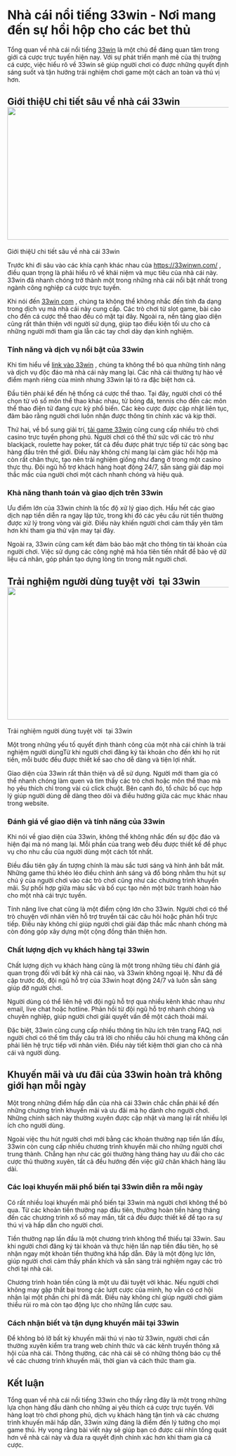 <h1>Nh&agrave; c&aacute;i nổi tiếng 33win - Nơi mang đến sự hồi hộp cho c&aacute;c bet thủ</h1>

<p>Tổng quan về nh&agrave; c&aacute;i nổi tiếng <a href="https://33winwn.com/">33win</a> l&agrave; một chủ đề đ&aacute;ng quan t&acirc;m trong giới c&aacute; cược trực tuyến hiện nay. Với sự ph&aacute;t triển mạnh mẽ của thị trường c&aacute; cược, việc hiểu r&otilde; về 33win sẽ gi&uacute;p người chơi c&oacute; được những quyết định s&aacute;ng suốt v&agrave; tận hưởng trải nghiệm chơi game một c&aacute;ch an to&agrave;n v&agrave; th&uacute; vị hơn.</p>

<h2>Giới thiệU chi tiết s&acirc;u về nh&agrave; c&aacute;i 33win<img src="https://lh7-rt.googleusercontent.com/docsz/AD_4nXdJBFpofOSvIMB_igHbW2fOHFq8_HqIRk8Su9fP__pwU2UlVSjHGp0TI9-7cTmIHBWiBlqcU1elhkChg50zyd2uB6TD4PY3xLyjuXLHBr0tXO-kdoCTNli4M0sUQXmLZqZgog8qhQ?key=QJIm4Cy9ykvQNqUowf4HVwQV" style="height:301px; width:602px" /></h2>

<p>Giới thiệU chi tiết s&acirc;u về nh&agrave; c&aacute;i 33win</p>

<p>Trước khi đi s&acirc;u v&agrave;o c&aacute;c kh&iacute;a cạnh kh&aacute;c nhau của <a href="https://33winwn.com/">https://33winwn.com/</a> , điều quan trọng l&agrave; phải hiểu r&otilde; về kh&aacute;i niệm v&agrave; mục ti&ecirc;u của nh&agrave; c&aacute;i n&agrave;y. 33win đ&atilde; nhanh ch&oacute;ng trở th&agrave;nh một trong những nh&agrave; c&aacute;i nổi bật nhất trong ng&agrave;nh c&ocirc;ng nghiệp c&aacute; cược trực tuyến.</p>

<p>Khi n&oacute;i đến <a href="https://33winwn.com/">33win com</a> , ch&uacute;ng ta kh&ocirc;ng thể kh&ocirc;ng nhắc đến t&iacute;nh đa dạng trong dịch vụ m&agrave; nh&agrave; c&aacute;i n&agrave;y cung cấp. C&aacute;c tr&ograve; chơi từ slot game, b&agrave;i c&agrave;o cho đến c&aacute; cược thể thao đều c&oacute; mặt tại đ&acirc;y. Ngo&agrave;i ra, nền tảng giao diện cũng rất th&acirc;n thiện với người sử dụng, gi&uacute;p tạo điều kiện tối ưu cho cả những người mới tham gia lẫn c&aacute;c tay chơi d&agrave;y dạn kinh nghiệm.</p>

<h3>T&iacute;nh năng v&agrave; dịch vụ nổi bật của 33win</h3>

<p>Khi t&igrave;m hiểu về <a href="https://33winwn.com/casino-33win/">link v&agrave;o 33win</a> , ch&uacute;ng ta kh&ocirc;ng thể bỏ qua những t&iacute;nh năng v&agrave; dịch vụ độc đ&aacute;o m&agrave; nh&agrave; c&aacute;i n&agrave;y mang lại. C&aacute;c nh&agrave; c&aacute;i thường tự h&agrave;o về điểm mạnh ri&ecirc;ng của m&igrave;nh nhưng 33win lại tỏ ra đặc biệt hơn cả.</p>

<p>Đầu ti&ecirc;n phải kể đến hệ thống c&aacute; cược thể thao. Tại đ&acirc;y, người chơi c&oacute; thể chọn từ v&ocirc; số m&ocirc;n thể thao kh&aacute;c nhau, từ b&oacute;ng đ&aacute;, tennis cho đến c&aacute;c m&ocirc;n thể thao điện tử đang cực kỳ phổ biến. C&aacute;c k&egrave;o cược được cập nhật li&ecirc;n tục, đảm bảo rằng người chơi lu&ocirc;n nhận được th&ocirc;ng tin ch&iacute;nh x&aacute;c v&agrave; kịp thời.</p>

<p>Thứ hai, về bổ sung giải tr&iacute;, <a href="https://33winwn.com/game-bai-33win/">tải game 33win</a> cũng cung cấp nhiều tr&ograve; chơi casino trực tuyến phong ph&uacute;. Người chơi c&oacute; thể thử sức với c&aacute;c tr&ograve; như blackjack, roulette hay poker, tất cả đều được ph&aacute;t trực tiếp từ c&aacute;c s&ograve;ng bạc h&agrave;ng đầu tr&ecirc;n thế giới. Điều n&agrave;y kh&ocirc;ng chỉ mang lại cảm gi&aacute;c hồi hộp m&agrave; c&ograve;n rất ch&acirc;n thực, tạo n&ecirc;n trải nghiệm giống như đang ở trong một casino thực thụ. Đội ngũ hỗ trợ kh&aacute;ch h&agrave;ng hoạt động 24/7, sẵn s&agrave;ng giải đ&aacute;p mọi thắc mắc của người chơi một c&aacute;ch nhanh ch&oacute;ng v&agrave; hiệu quả.</p>

<h3>Khả năng thanh to&aacute;n v&agrave; giao dịch tr&ecirc;n 33win</h3>

<p>Ưu điểm lớn của 33win ch&iacute;nh l&agrave; tốc độ xử l&yacute; giao dịch. Hầu hết c&aacute;c giao dịch nạp tiền diễn ra ngay lập tức, trong khi đ&oacute; c&aacute;c y&ecirc;u cầu r&uacute;t tiền thường được xử l&yacute; trong v&ograve;ng v&agrave;i giờ. Điều n&agrave;y khiến người chơi cảm thấy y&ecirc;n t&acirc;m hơn khi tham gia thử vận may tại đ&acirc;y.</p>

<p>Ngo&agrave;i ra, 33win cũng cam kết đảm bảo bảo mật cho th&ocirc;ng tin t&agrave;i khoản của người chơi. Việc sử dụng c&aacute;c c&ocirc;ng nghệ m&atilde; h&oacute;a ti&ecirc;n tiến nhất để bảo vệ dữ liệu c&aacute; nh&acirc;n, g&oacute;p phần tạo dựng l&ograve;ng tin trong mắt người chơi.</p>

<h2>Trải nghiệm người d&ugrave;ng tuyệt vời&nbsp; tại 33win<img src="https://lh7-rt.googleusercontent.com/docsz/AD_4nXeeBsuEo7085RJBwkbceooR_G5sm-6zU7ql5SmBD1ZRr98kOaXuCPXnWJfgC_7HLo2PtXgI9fcyn9RJLLk0FxKFL9gSl_VVAur4A0A1G-H-Fpp1SLrfd7xhDDdu7oEhR-l1yCBvDg?key=QJIm4Cy9ykvQNqUowf4HVwQV" style="height:301px; width:602px" /></h2>

<p>Trải nghiệm người d&ugrave;ng tuyệt vời&nbsp; tại 33win</p>

<p>Một trong những yếu tố quyết định th&agrave;nh c&ocirc;ng của một nh&agrave; c&aacute;i ch&iacute;nh l&agrave; trải nghiệm người d&ugrave;ngTừ khi người chơi đăng k&yacute; t&agrave;i khoản cho đến khi họ r&uacute;t tiền, mỗi bước đều được thiết kế sao cho dễ d&agrave;ng v&agrave; tiện lợi nhất.</p>

<p>Giao diện của 33win rất th&acirc;n thiện v&agrave; dễ sử dụng. Người mới tham gia c&oacute; thể nhanh ch&oacute;ng l&agrave;m quen v&agrave; t&igrave;m thấy c&aacute;c tr&ograve; chơi hoặc m&ocirc;n thể thao m&agrave; họ y&ecirc;u th&iacute;ch chỉ trong v&agrave;i c&uacute; click chuột. B&ecirc;n cạnh đ&oacute;, tổ chức bố cục hợp l&yacute; gi&uacute;p người d&ugrave;ng dễ d&agrave;ng theo d&otilde;i v&agrave; điều hướng giữa c&aacute;c mục kh&aacute;c nhau trong website.</p>

<h3>Đ&aacute;nh gi&aacute; về giao diện v&agrave; t&iacute;nh năng của 33win</h3>

<p>Khi n&oacute;i về giao diện của 33win, kh&ocirc;ng thể kh&ocirc;ng nhắc đến sự độc đ&aacute;o v&agrave; hiện đại m&agrave; n&oacute; mang lại. Mỗi phần của trang web đều được thiết kế để phục vụ cho nhu cầu của người d&ugrave;ng một c&aacute;ch tốt nhất.</p>

<p>Điều đầu ti&ecirc;n g&acirc;y ấn tượng ch&iacute;nh l&agrave; m&agrave;u sắc tươi s&aacute;ng v&agrave; h&igrave;nh ảnh bắt mắt. Những game thủ kh&eacute;o l&eacute;o điều chỉnh &aacute;nh s&aacute;ng v&agrave; đổ b&oacute;ng nhằm thu h&uacute;t sự ch&uacute; &yacute; của người chơi v&agrave;o c&aacute;c tr&ograve; chơi cũng như c&aacute;c chương tr&igrave;nh khuyến m&atilde;i. Sự phối hợp giữa m&agrave;u sắc v&agrave; bố cục tạo n&ecirc;n một bức tranh ho&agrave;n hảo cho một nh&agrave; c&aacute;i trực tuyến.</p>

<p>T&iacute;nh năng live chat cũng l&agrave; một điểm cộng lớn cho 33win. Người chơi c&oacute; thể tr&ograve; chuyện với nh&acirc;n vi&ecirc;n hỗ trợ truyền tải c&aacute;c c&acirc;u hỏi hoặc phản hồi trực tiếp. Điều n&agrave;y kh&ocirc;ng chỉ gi&uacute;p người chơi giải đ&aacute;p thắc mắc nhanh ch&oacute;ng m&agrave; c&ograve;n đ&oacute;ng g&oacute;p x&acirc;y dựng một cộng đồng th&acirc;n thiện hơn.</p>

<h3>Chất lượng dịch vụ kh&aacute;ch h&agrave;ng tại 33win</h3>

<p>Chất lượng dịch vụ kh&aacute;ch h&agrave;ng cũng l&agrave; một trong những ti&ecirc;u ch&iacute; đ&aacute;nh gi&aacute; quan trọng đối với bất kỳ nh&agrave; c&aacute;i n&agrave;o, v&agrave; 33win kh&ocirc;ng ngoại lệ. Như đ&atilde; đề cập trước đ&oacute;, đội ngũ hỗ trợ của 33win hoạt động 24/7 v&agrave; lu&ocirc;n sẵn s&agrave;ng gi&uacute;p đỡ người chơi.</p>

<p>Người d&ugrave;ng c&oacute; thể li&ecirc;n hệ với đội ngũ hỗ trợ qua nhiều k&ecirc;nh kh&aacute;c nhau như email, live chat hoặc hotline. Phản hồi từ đội ngũ hỗ trợ nhanh ch&oacute;ng v&agrave; chuy&ecirc;n nghiệp, gi&uacute;p người chơi giải quyết vấn đề một c&aacute;ch thoải m&aacute;i.</p>

<p>Đặc biệt, 33win cũng cung cấp nhiều th&ocirc;ng tin hữu &iacute;ch tr&ecirc;n trang FAQ, nơi người chơi c&oacute; thể t&igrave;m thấy c&acirc;u trả lời cho nhiều c&acirc;u hỏi chung m&agrave; kh&ocirc;ng cần phải li&ecirc;n hệ trực tiếp với nh&acirc;n vi&ecirc;n. Điều n&agrave;y tiết kiệm thời gian cho cả nh&agrave; c&aacute;i v&agrave; người d&ugrave;ng.</p>

<h2>Khuyến m&atilde;i v&agrave; ưu đ&atilde;i của 33win ho&agrave;n trả kh&ocirc;ng giới hạn mỗi ng&agrave;y</h2>

<p>Một trong những điểm hấp dẫn của nh&agrave; c&aacute;i 33win chắc chắn phải kể đến những chương tr&igrave;nh khuyến m&atilde;i v&agrave; ưu đ&atilde;i m&agrave; họ d&agrave;nh cho người chơi. Những ch&iacute;nh s&aacute;ch n&agrave;y thường xuy&ecirc;n được cập nhật v&agrave; mang lại rất nhiều lợi &iacute;ch cho người d&ugrave;ng.</p>

<p>Ngo&agrave;i việc thu h&uacute;t người chơi mới bằng c&aacute;c khoản thưởng nạp tiền lần đầu, 33win c&ograve;n cung cấp nhiều chương tr&igrave;nh khuyến m&atilde;i cho những người chơi trung th&agrave;nh. Chẳng hạn như c&aacute;c g&oacute;i thưởng h&agrave;ng th&aacute;ng hay ưu đ&atilde;i cho c&aacute;c cược thủ thường xuy&ecirc;n, tất cả đều hướng đến việc giữ ch&acirc;n kh&aacute;ch h&agrave;ng l&acirc;u d&agrave;i.</p>

<h3>C&aacute;c loại khuyến m&atilde;i phổ biến tại 33win diễn ra mỗi ng&agrave;y&nbsp;</h3>

<p>C&oacute; rất nhiều loại khuyến m&atilde;i phổ biến tại 33win m&agrave; người chơi kh&ocirc;ng thể bỏ qua. Từ c&aacute;c khoản tiền thưởng nạp đầu ti&ecirc;n, thưởng ho&agrave;n tiền h&agrave;ng th&aacute;ng đến c&aacute;c chương tr&igrave;nh xổ số may mắn, tất cả đều được thiết kế để tạo ra sự th&uacute; vị v&agrave; hấp dẫn cho người chơi.</p>

<p>Tiền thưởng nạp lần đầu l&agrave; một chương tr&igrave;nh kh&ocirc;ng thể thiếu tại 33win. Sau khi người chơi đăng k&yacute; t&agrave;i khoản v&agrave; thực hiện lần nạp tiền đầu ti&ecirc;n, họ sẽ nhận ngay một khoản tiền thưởng kh&aacute; hấp dẫn. Đ&acirc;y l&agrave; một động lực lớn, gi&uacute;p người chơi cảm thấy phấn kh&iacute;ch v&agrave; sẵn s&agrave;ng trải nghiệm ngay c&aacute;c tr&ograve; chơi tại nh&agrave; c&aacute;i.</p>

<p>Chương tr&igrave;nh ho&agrave;n tiền cũng l&agrave; một ưu đ&atilde;i tuyệt vời kh&aacute;c. Nếu người chơi kh&ocirc;ng may gặp thất bại trong c&aacute;c lượt cược của m&igrave;nh, họ vẫn c&oacute; cơ hội nhận lại một phần chi ph&iacute; đ&atilde; mất. Điều n&agrave;y kh&ocirc;ng chỉ gi&uacute;p người chơi giảm thiểu rủi ro m&agrave; c&ograve;n tạo động lực cho những lần cược sau.</p>

<h3>C&aacute;ch nhận biết v&agrave; tận dụng khuyến m&atilde;i tại 33win</h3>

<p>Để kh&ocirc;ng bỏ lỡ bất kỳ khuyến m&atilde;i th&uacute; vị n&agrave;o từ 33win, người chơi cần thường xuy&ecirc;n kiểm tra trang web ch&iacute;nh thức v&agrave; c&aacute;c k&ecirc;nh truyền th&ocirc;ng x&atilde; hội của nh&agrave; c&aacute;i. Th&ocirc;ng thường, c&aacute;c nh&agrave; c&aacute;i sẽ c&oacute; những th&ocirc;ng b&aacute;o cụ thể về c&aacute;c chương tr&igrave;nh khuyến m&atilde;i, thời gian v&agrave; c&aacute;ch thức tham gia.</p>

<h2>Kết luận</h2>

<p>Tổng quan về nh&agrave; c&aacute;i nổi tiếng 33win cho thấy rằng đ&acirc;y l&agrave; một trong những lựa chọn h&agrave;ng đầu d&agrave;nh cho những ai y&ecirc;u th&iacute;ch c&aacute; cược trực tuyến. Với h&agrave;ng loạt tr&ograve; chơi phong ph&uacute;, dịch vụ kh&aacute;ch h&agrave;ng tận t&igrave;nh v&agrave; c&aacute;c chương tr&igrave;nh khuyến m&atilde;i hấp dẫn, 33win xứng đ&aacute;ng l&agrave; điểm đến l&yacute; tưởng cho mọi game thủ. Hy vọng rằng b&agrave;i viết n&agrave;y sẽ gi&uacute;p bạn c&oacute; được c&aacute;i nh&igrave;n tổng qu&aacute;t hơn về nh&agrave; c&aacute;i n&agrave;y v&agrave; đưa ra quyết định ch&iacute;nh x&aacute;c hơn khi tham gia c&aacute; cược.</p>

<p>&nbsp;</p>
